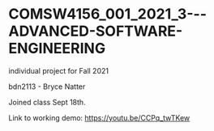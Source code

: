 # COMSW4156_001_2021_3---ADVANCED-SOFTWARE-ENGINEERING
individual project for Fall 2021

bdn2113 - Bryce Natter

Joined class Sept 18th. 

Link to working demo:
https://youtu.be/CCPq_twTKew
